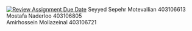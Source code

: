 [![Review Assignment Due Date](https://classroom.github.com/assets/deadline-readme-button-22041afd0340ce965d47ae6ef1cefeee28c7c493a6346c4f15d667ab976d596c.svg)](https://classroom.github.com/a/iDQJgb-p)
Seyyed Sepehr Motevallian 403106613  
Mostafa Naderloo 403106805  
Amirhossein Mollazeinal 403106721  
